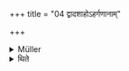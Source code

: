 +++
title = "04 द्वादशाहोऽहर्गणानाम्"

+++

<details><summary>Müller</summary>

The Dvādaśāha is the Prakṛti of the Ahargaṇas.

#####  Commentary

The Dvādaśāha lasts twelve days and is a Soma sacrifice. It is either an Ahīna or a Sattra. An Ahargaṇa is a series of daily and nightly sacrifices. Those which last from two nights to eleven nights are called Ahīna. Those which last from thirteen to one hundred nights or more are called Sattras.
</details>

<details><summary>थिते</summary>

द्वादशाहोऽहर्गणानाम् ४
</details>

